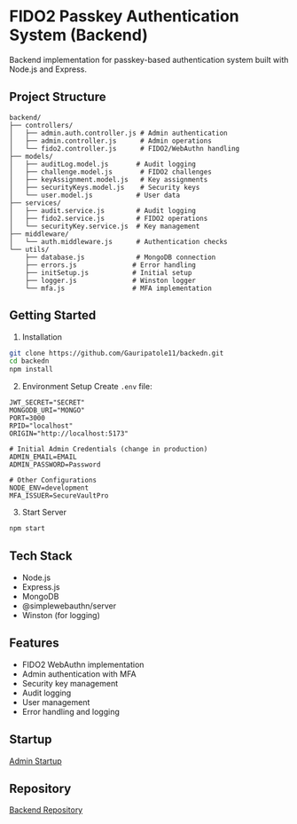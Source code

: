 # FIDO2 Passkey Authentication System (Backend)

Backend implementation for passkey-based authentication system built with Node.js and Express.

## Project Structure
```
backend/
├── controllers/
│   ├── admin.auth.controller.js # Admin authentication
│   ├── admin.controller.js      # Admin operations
│   └── fido2.controller.js      # FIDO2/WebAuthn handling
├── models/
│   ├── auditLog.model.js       # Audit logging
│   ├── challenge.model.js       # FIDO2 challenges
│   ├── keyAssignment.model.js   # Key assignments
│   ├── securityKeys.model.js    # Security keys
│   └── user.model.js           # User data
├── services/
│   ├── audit.service.js        # Audit logging
│   ├── fido2.service.js        # FIDO2 operations
│   └── securityKey.service.js  # Key management
├── middleware/
│   └── auth.middleware.js      # Authentication checks
└── utils/
    ├── database.js             # MongoDB connection
    ├── errors.js              # Error handling
    ├── initSetup.js           # Initial setup
    ├── logger.js              # Winston logger
    └── mfa.js                 # MFA implementation
```

## Getting Started

1. Installation
```bash
git clone https://github.com/Gauripatole11/backedn.git
cd backedn
npm install
```

2. Environment Setup
Create `.env` file:
```env
JWT_SECRET="SECRET"
MONGODB_URI="MONGO"
PORT=3000
RPID="localhost"
ORIGIN="http://localhost:5173"

# Initial Admin Credentials (change in production)
ADMIN_EMAIL=EMAIL
ADMIN_PASSWORD=Password

# Other Configurations
NODE_ENV=development
MFA_ISSUER=SecureVaultPro

```

3. Start Server
```bash
npm start
```

## Tech Stack
- Node.js
- Express.js
- MongoDB
- @simplewebauthn/server
- Winston (for logging)

## Features
- FIDO2 WebAuthn implementation
- Admin authentication with MFA
- Security key management
- Audit logging
- User management
- Error handling and logging

## Startup
[Admin Startup](/startup)

## Repository
[Backend Repository](https://github.com/Gauripatole11/backedn)
